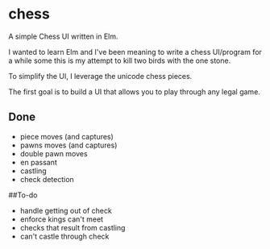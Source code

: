 # chess
A simple Chess UI written in Elm.

I wanted to learn Elm and I've been meaning to write a chess UI/program
for a while some this is my attempt to kill two birds with the one stone.

To simplify the UI, I leverage the unicode chess pieces.

The first goal is to build a UI that allows you to play through any legal game.

## Done

- piece moves (and captures)
- pawns moves (and captures)
- double pawn moves
- en passant
- castling
- check detection

##To-do

- handle getting out of check
- enforce kings can't meet
- checks that result from castling
- can't castle through check
